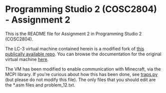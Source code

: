 # Programming Studio 2 (COSC2804) - Assignment 2
This is the README file for Assignment 2 in Programming Studio 2 (COSC2804).

The LC-3 virtual machine contained herein is a modified fork of [this publically available repo](https://github.com/mhashim6/LC3-Virtual-Machine). You can browse the documentation for the original virtual machine [here](DOCS.md).

The VM has been modified to enable communication with Minecraft, via the MCPI library. If you're curious about how this has been done, see [traps.py](traps.py) (but please do not modify this file). The only files that you should edit are the *.asm files and problem_12.txt.
